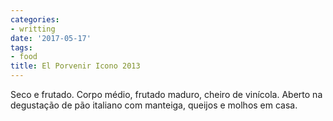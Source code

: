 ```yaml
---
categories:
- writting
date: '2017-05-17'
tags:
- food
title: El Porvenir Icono 2013
---
```


Seco e frutado. Corpo médio, frutado maduro, cheiro de vinícola. Aberto na degustação de pão italiano com manteiga, queijos e molhos em casa.